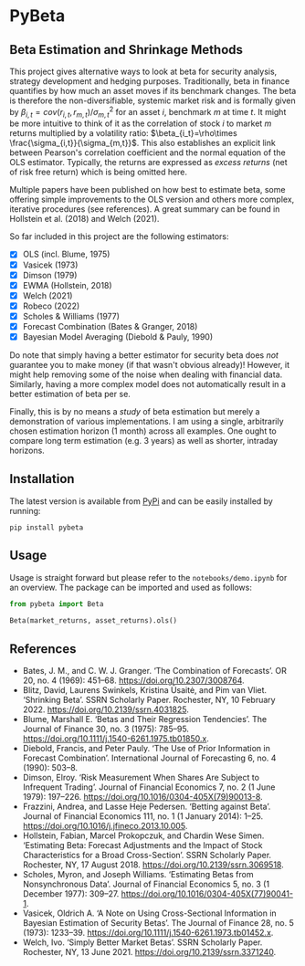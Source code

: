 # PyBeta
## Beta Estimation and Shrinkage Methods

This project gives alternative ways to look at beta for security analysis, strategy development and hedging purposes. Traditionally, beta in finance quantifies by how much an asset moves if its benchmark changes. The beta is therefore the non-diversifiable, systemic market risk and is formally given by $\beta_{i,t}=cov(r_{i,t},r_{m,t}) / \sigma^2_{m,t}$ for an asset $i$, benchmark $m$ at time $t$. It might be more intuitive to think of it as the correlation of stock $i$ to market $m$ returns multiplied by a volatility ratio: $\beta_{i_t}=\rho\times \frac{\sigma_{i,t}}{\sigma_{m,t}}$. This also establishes an explicit link between Pearson's correlation coefficient and the normal equation of the OLS estimator. Typically, the returns are expressed as *excess returns* (net of risk free return) which is being omitted here.

Multiple papers have been published on how best to estimate beta, some offering simple improvements to the OLS version and others more complex, iterative procedures (see references). A great summary can be found in Hollstein et al. (2018) and Welch (2021).

So far included in this project are the following estimators:

- [x] OLS (incl. Blume, 1975)
- [x] Vasicek (1973)
- [x] Dimson (1979) 
- [x] EWMA (Hollstein, 2018)
- [x] Welch (2021)
- [x] Robeco (2022)
- [x] Scholes & Williams (1977)
- [x] Forecast Combination (Bates & Granger, 2018)
- [x] Bayesian Model Averaging (Diebold & Pauly, 1990)

Do note that simply having a better estimator for security beta does *not* guarantee you to make money (if that wasn't obvious already)! However, it might help removing some of the noise when dealing with financial data. Similarly, having a more complex model does not automatically result in a better estimation of beta per se.

Finally, this is by no means a *study* of beta estimation but merely a demonstration of various implementations. I am using a single, arbitrarily chosen estimation horizon (1 month) across all examples. One ought to compare long term estimation (e.g. 3 years) as well as shorter, intraday horizons. 

## Installation
The latest version is available from [PyPi](https://pypi.org/project/pybeta/0.1.0/) and can be easily installed by running:
```
pip install pybeta
```

## Usage
Usage is straight forward but please refer to the `notebooks/demo.ipynb` for an overview. The package can be imported and used as follows:
```python
from pybeta import Beta

Beta(market_returns, asset_returns).ols()
```

## References
- Bates, J. M., and C. W. J. Granger. ‘The Combination of Forecasts’. OR 20, no. 4 (1969): 451–68. https://doi.org/10.2307/3008764.
- Blitz, David, Laurens Swinkels, Kristina Ūsaitė, and Pim van Vliet. ‘Shrinking Beta’. SSRN Scholarly Paper. Rochester, NY, 10 February 2022. https://doi.org/10.2139/ssrn.4031825.
- Blume, Marshall E. ‘Betas and Their Regression Tendencies’. The Journal of Finance 30, no. 3 (1975): 785–95. https://doi.org/10.1111/j.1540-6261.1975.tb01850.x.
- Diebold, Francis, and Peter Pauly. ‘The Use of Prior Information in Forecast Combination’. International Journal of Forecasting 6, no. 4 (1990): 503–8.
- Dimson, Elroy. ‘Risk Measurement When Shares Are Subject to Infrequent Trading’. Journal of Financial Economics 7, no. 2 (1 June 1979): 197–226. https://doi.org/10.1016/0304-405X(79)90013-8.
- Frazzini, Andrea, and Lasse Heje Pedersen. ‘Betting against Beta’. Journal of Financial Economics 111, no. 1 (1 January 2014): 1–25. https://doi.org/10.1016/j.jfineco.2013.10.005.
- Hollstein, Fabian, Marcel Prokopczuk, and Chardin Wese Simen. ‘Estimating Beta: Forecast Adjustments and the Impact of Stock Characteristics for a Broad Cross-Section’. SSRN Scholarly Paper. Rochester, NY, 17 August 2018. https://doi.org/10.2139/ssrn.3069518.
- Scholes, Myron, and Joseph Williams. ‘Estimating Betas from Nonsynchronous Data’. Journal of Financial Economics 5, no. 3 (1 December 1977): 309–27. https://doi.org/10.1016/0304-405X(77)90041-1.
- Vasicek, Oldrich A. ‘A Note on Using Cross-Sectional Information in Bayesian Estimation of Security Betas’. The Journal of Finance 28, no. 5 (1973): 1233–39. https://doi.org/10.1111/j.1540-6261.1973.tb01452.x.
- Welch, Ivo. ‘Simply Better Market Betas’. SSRN Scholarly Paper. Rochester, NY, 13 June 2021. https://doi.org/10.2139/ssrn.3371240.
